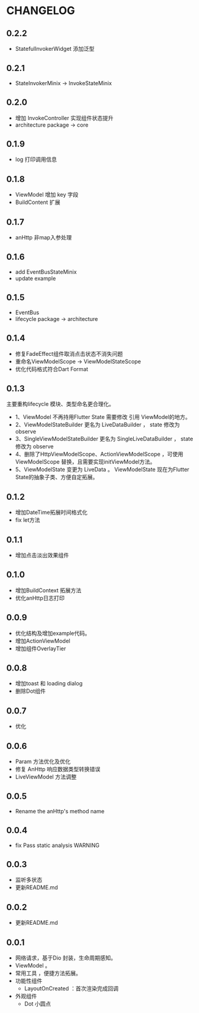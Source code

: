 # CHANGELOG

## 0.2.2
- StatefulInvokerWidget 添加泛型

## 0.2.1
- StateInvokerMinix -> InvokeStateMinix

## 0.2.0
- 增加 InvokeController 实现组件状态提升
- architecture package -> core

## 0.1.9
- log 打印调用信息

## 0.1.8
- ViewModel 增加 key 字段
- BuildContent 扩展

## 0.1.7
- anHttp 非map入参处理

## 0.1.6
- add EventBusStateMinix
- update example

## 0.1.5
- EventBus
- lifecycle package -> architecture

## 0.1.4
- 修复FadeEffect组件取消点击状态不消失问题
- 重命名ViewModelScope -> ViewModelStateScope
- 优化代码格式符合Dart Format

## 0.1.3
主要重构lifecycle 模块、类型命名更合理化。
- 1、ViewModel 不再持用Flutter State 需要修改 引用 ViewModel的地方。
- 2、ViewModelStateBuilder 更名为 LiveDataBuilder ， state 修改为 observe
- 3、SingleViewModelStateBuilder 更名为 SingleLiveDataBuilder ， state 修改为 observe
- 4、删除了HttpViewModelScope、ActionViewModelScope ，可使用ViewModelScope 替换，且需要实现initViewModel方法。
- 5、ViewModelState 变更为 LiveData 。  ViewModelState 现在为Flutter State的抽象子类、方便自定拓展。

## 0.1.2
- 增加DateTime拓展时间格式化
- fix let方法

## 0.1.1
- 增加点击淡出效果组件


## 0.1.0
- 增加BuildContext 拓展方法 
- 优化anHttp日志打印

## 0.0.9
- 优化结构及增加example代码。
- 增加ActionViewModel
- 增加组件OverlayTier

## 0.0.8
- 增加toast 和 loading dialog
- 删除Dot组件

## 0.0.7
- 优化

## 0.0.6
- Param 方法优化及优化
- 修复 AnHttp 响应数据类型转换错误
- LiveViewModel 方法调整

## 0.0.5
- Rename the anHttp's method name  

## 0.0.4
- fix Pass static analysis WARNING


## 0.0.3
- 监听多状态
- 更新README.md


## 0.0.2
- 更新README.md


## 0.0.1

- 网络请求，基于Dio 封装，生命周期感知。
- ViewModel 。
- 常用工具 ，便捷方法拓展。
- 功能性组件
  - LayoutOnCreated ：首次渲染完成回调
- 外观组件
  - Dot 小圆点

